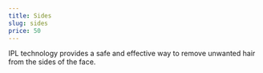```yaml
---
title: Sides
slug: sides
price: 50
---
```


IPL technology provides a safe and effective way to remove unwanted hair from the sides of the face.
